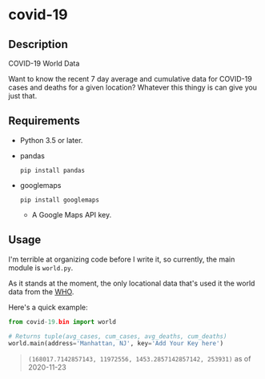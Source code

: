 # covid-19
## Description
COVID-19 World Data

Want to know the recent 7 day average and cumulative data for COVID-19 cases and deaths for a given location?
Whatever this thingy is can give you just that.
## Requirements
* Python 3.5 or later.
* pandas

    `pip install pandas`
* googlemaps

    `pip install googlemaps`
    * A Google Maps API key.
## Usage
I'm terrible at organizing code before I write it, so currently, the main module is `world.py`.

As it stands at the moment, the only locational data that's used it the world data from the [WHO](https://covid19.who.int/).

Here's a quick example:
```python
from covid-19.bin import world

# Returns tuple(avg_cases, cum_cases, avg_deaths, cum_deaths)
world.main(address='Manhattan, NJ', key='Add Your Key here')
```
>`(168017.7142857143, 11972556, 1453.2857142857142, 253931)` as of 2020-11-23